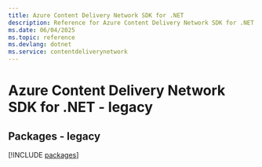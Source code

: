 ```yaml
---
title: Azure Content Delivery Network SDK for .NET
description: Reference for Azure Content Delivery Network SDK for .NET
ms.date: 06/04/2025
ms.topic: reference
ms.devlang: dotnet
ms.service: contentdeliverynetwork
---
```

# Azure Content Delivery Network SDK for .NET - legacy
## Packages - legacy
[!INCLUDE [packages](content-delivery-network-index.md)]